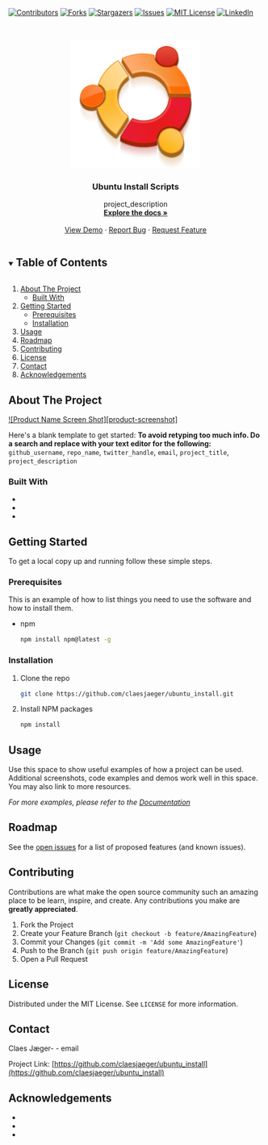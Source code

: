 <!--
*** Thanks for checking out the Best-README-Template. If you have a suggestion
*** that would make this better, please fork the repo and create a pull request
*** or simply open an issue with the tag "enhancement".
*** Thanks again! Now go create something AMAZING! :D
***
***
***
*** To avoid retyping too much info. Do a search and replace for the following:
*** github_username, repo_name, twitter_handle, email, project_title, project_description
-->



<!-- PROJECT SHIELDS -->
<!--
*** I'm using markdown "reference style" links for readability.
*** Reference links are enclosed in brackets [ ] instead of parentheses ( ).
*** See the bottom of this document for the declaration of the reference variables
*** for contributors-url, forks-url, etc. This is an optional, concise syntax you may use.
*** https://www.markdownguide.org/basic-syntax/#reference-style-links
-->
[![Contributors][contributors-shield]][contributors-url]
[![Forks][forks-shield]][forks-url]
[![Stargazers][stars-shield]][stars-url]
[![Issues][issues-shield]][issues-url]
[![MIT License][license-shield]][license-url]
[![LinkedIn][linkedin-shield]][linkedin-url]



<!-- PROJECT LOGO -->
<br />
<p align="center">
  <a href="https://github.com/claesjaeger/ubuntu_install">
    <img src="images/ubuntu.png" alt="Logo" width="256" height="256">
  </a>

  <h3 align="center">Ubuntu Install Scripts</h3>

  <p align="center">
    project_description
    <br />
    <a href="https://github.com/claesjaeger/ubuntu_install"><strong>Explore the docs »</strong></a>
    <br />
    <br />
    <a href="https://github.com/claesjaeger/ubuntu_install">View Demo</a>
    ·
    <a href="https://github.com/claesjaeger/ubuntu_install/issues">Report Bug</a>
    ·
    <a href="https://github.com/claesjaeger/ubuntu_install/issues">Request Feature</a>
  </p>
</p>



<!-- TABLE OF CONTENTS -->
<details open="open">
  <summary><h2 style="display: inline-block">Table of Contents</h2></summary>
  <ol>
    <li>
      <a href="#about-the-project">About The Project</a>
      <ul>
        <li><a href="#built-with">Built With</a></li>
      </ul>
    </li>
    <li>
      <a href="#getting-started">Getting Started</a>
      <ul>
        <li><a href="#prerequisites">Prerequisites</a></li>
        <li><a href="#installation">Installation</a></li>
      </ul>
    </li>
    <li><a href="#usage">Usage</a></li>
    <li><a href="#roadmap">Roadmap</a></li>
    <li><a href="#contributing">Contributing</a></li>
    <li><a href="#license">License</a></li>
    <li><a href="#contact">Contact</a></li>
    <li><a href="#acknowledgements">Acknowledgements</a></li>
  </ol>
</details>



<!-- ABOUT THE PROJECT -->
## About The Project

[![Product Name Screen Shot][product-screenshot]](https://example.com)

Here's a blank template to get started:
**To avoid retyping too much info. Do a search and replace with your text editor for the following:**
`github_username`, `repo_name`, `twitter_handle`, `email`, `project_title`, `project_description`


### Built With

* []()
* []()
* []()



<!-- GETTING STARTED -->
## Getting Started

To get a local copy up and running follow these simple steps.

### Prerequisites

This is an example of how to list things you need to use the software and how to install them.
* npm
  ```sh
  npm install npm@latest -g
  ```

### Installation

1. Clone the repo
   ```sh
   git clone https://github.com/claesjaeger/ubuntu_install.git
   ```
2. Install NPM packages
   ```sh
   npm install
   ```



<!-- USAGE EXAMPLES -->
## Usage

Use this space to show useful examples of how a project can be used. Additional screenshots, code examples and demos work well in this space. You may also link to more resources.

_For more examples, please refer to the [Documentation](https://example.com)_



<!-- ROADMAP -->
## Roadmap

See the [open issues](https://github.com/claesjaeger/ubuntu_install/issues) for a list of proposed features (and known issues).



<!-- CONTRIBUTING -->
## Contributing

Contributions are what make the open source community such an amazing place to be learn, inspire, and create. Any contributions you make are **greatly appreciated**.

1. Fork the Project
2. Create your Feature Branch (`git checkout -b feature/AmazingFeature`)
3. Commit your Changes (`git commit -m 'Add some AmazingFeature'`)
4. Push to the Branch (`git push origin feature/AmazingFeature`)
5. Open a Pull Request



<!-- LICENSE -->
## License

Distributed under the MIT License. See `LICENSE` for more information.



<!-- CONTACT -->
## Contact

Claes Jæger-  - email

Project Link: [https://github.com/claesjaeger/ubuntu_install](https://github.com/claesjaeger/ubuntu_install)



<!-- ACKNOWLEDGEMENTS -->
## Acknowledgements

* []()
* []()
* []()





<!-- MARKDOWN LINKS & IMAGES -->
<!-- https://www.markdownguide.org/basic-syntax/#reference-style-links -->
[contributors-shield]: https://img.shields.io/github/contributors/claesjaeger/ubuntu_install.svg?style=for-the-badge
[contributors-url]: https://github.com/claesjaeger/ubuntu_install/graphs/contributors
[forks-shield]: https://img.shields.io/github/forks/claesjaeger/ubuntu_install.svg?style=for-the-badge
[forks-url]: https://github.com/claesjaeger/ubuntu_install/network/members
[stars-shield]: https://img.shields.io/github/stars/claesjaeger/ubuntu_install.svg?style=for-the-badge
[stars-url]: https://github.com/claesjaeger/ubuntu_install/stargazers
[issues-shield]: https://img.shields.io/github/issues/claesjaeger/ubuntu_install.svg?style=for-the-badge
[issues-url]: https://github.com/claesjaeger/ubuntu_install/issues
[license-shield]: https://img.shields.io/github/license/claesjaeger/ubuntu_install.svg?style=for-the-badge
[license-url]: https://github.com/claesjaeger/ubuntu_install/blob/master/LICENSE.txt
[linkedin-shield]: https://img.shields.io/badge/-LinkedIn-black.svg?style=for-the-badge&logo=linkedin&colorB=555
[linkedin-url]: https://linkedin.com/in/claesjaeger
